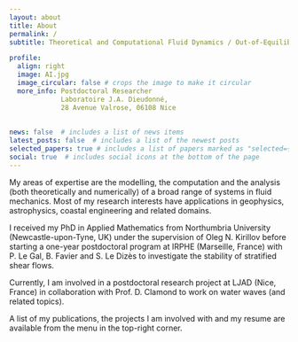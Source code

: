 ```yaml
---
layout: about
title: About
permalink: /
subtitle: Theoretical and Computational Fluid Dynamics / Out-of-Equilibrium Physics

profile:
  align: right
  image: AI.jpg
  image_circular: false # crops the image to make it circular
  more_info: Postdoctoral Researcher
             Laboratoire J.A. Dieudonné,
             28 Avenue Valrose, 06108 Nice
             
            
news: false  # includes a list of news items
latest_posts: false  # includes a list of the newest posts
selected_papers: true # includes a list of papers marked as "selected={true}"
social: true  # includes social icons at the bottom of the page
---
```

My areas of expertise are the modelling, the computation and the analysis (both theoretically and numerically) of a broad range of systems in fluid mechanics. Most of my research interests have applications in geophysics, astrophysics, coastal engineering and related domains.

I received my PhD in Applied Mathematics from Northumbria University (Newcastle-upon-Tyne, UK) under the supervision of Oleg N. Kirillov before starting a one-year postdoctoral program at IRPHE (Marseille, France) with P. Le Gal, B. Favier and S. Le Dizès to investigate the stability of stratified shear flows.

Currently, I am involved in a postdoctoral research project at LJAD (Nice, France) in collaboration with Prof. D. Clamond to work on water waves (and related topics).

A list of my publications, the projects I am involved with and my resume are available from the menu in the top-right corner.

